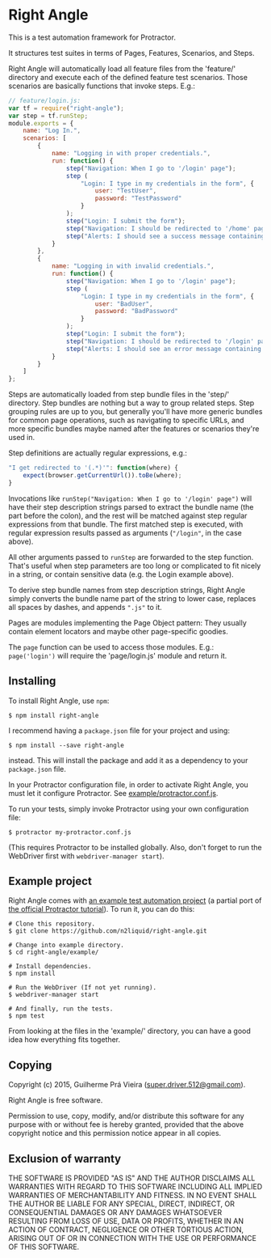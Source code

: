 Right Angle
===

This is a test automation framework for Protractor.

It structures test suites in terms of Pages, Features, Scenarios, and Steps.

Right Angle will automatically load all feature files from the 'feature/' directory and execute each of the defined feature test scenarios. Those scenarios are basically functions that invoke steps. E.g.:

```js
// feature/login.js:
var tf = require("right-angle");
var step = tf.runStep;
module.exports = {
	name: "Log In.",
	scenarios: [
		{
			name: "Logging in with proper credentials.",
			run: function() {
				step("Navigation: When I go to '/login' page");
				step (
					"Login: I type in my credentials in the form", {
						user: "TestUser",
						password: "TestPassword"
					}
				);
				step("Login: I submit the form");
				step("Navigation: I should be redirected to '/home' page");
				step("Alerts: I should see a success message containing the string 'welcome back'");
			}
		},
		{
			name: "Logging in with invalid credentials.",
			run: function() {
				step("Navigation: When I go to '/login' page");
				step (
					"Login: I type in my credentials in the form", {
						user: "BadUser",
						password: "BadPassword"
					}
				);
				step("Login: I submit the form");
				step("Navigation: I should be redirected to '/login' page");
				step("Alerts: I should see an error message containing the string 'invalid user name or password'");
			}
		}
	]
};
```

Steps are automatically loaded from step bundle files in the 'step/' directory. Step bundles are nothing but a way to group related steps. Step grouping rules are up to you, but generally you'll have more generic bundles for common page operations, such as navigating to specific URLs, and more specific bundles maybe named after the features or scenarios they're used in.

Step definitions are actually regular expressions, e.g.:

```js
"I get redirected to '(.*)'": function(where) {
	expect(browser.getCurrentUrl()).toBe(where);
}
```

Invocations like `runStep("Navigation: When I go to '/login' page")` will have their step description strings parsed to extract the bundle name (the part before the colon), and the rest will be matched against step regular expressions from that bundle. The first matched step is executed, with regular expression results passed as arguments (`"/login"`, in the case above).

All other arguments passed to `runStep` are forwarded to the step function. That's useful when step parameters are too long or complicated to fit nicely in a string, or contain sensitive data (e.g. the Login example above).

To derive step bundle names from step description strings, Right Angle simply converts the bundle name part of the string to lower case, replaces all spaces by dashes, and appends `".js"` to it.

Pages are modules implementing the Page Object pattern: They usually contain element locators and maybe other page-specific goodies.

The `page` function can be used to access those modules. E.g.: `page('login')` will require the 'page/login.js' module and return it.

Installing
---

To install Right Angle, use `npm`:

	$ npm install right-angle

I recommend having a `package.json` file for your project and using:

	$ npm install --save right-angle

instead. This will install the package and add it as a dependency to your `package.json` file.

In your Protractor configuration file, in order to activate Right Angle, you must let it configure Protractor. See [example/protractor.conf.js](example/protractor.conf.js).

To run your tests, simply invoke Protractor using your own configuration file:

	$ protractor my-protractor.conf.js

(This requires Protractor to be installed globally. Also, don't forget to run the WebDriver first with `webdriver-manager start`).

Example project
---

Right Angle comes with [an example test automation project](example/) (a partial port of [the official Protractor tutorial](https://angular.github.io/protractor/#/tutorial)). To run it, you can do this:

	# Clone this repository.
	$ git clone https://github.com/n2liquid/right-angle.git

	# Change into example directory.
	$ cd right-angle/example/

	# Install dependencies.
	$ npm install

	# Run the WebDriver (If not yet running).
	$ webdriver-manager start

	# And finally, run the tests.
	$ npm test

From looking at the files in the 'example/' directory, you can have a good idea how everything fits together.

Copying
---

Copyright (c) 2015, Guilherme Prá Vieira (super.driver.512@gmail.com).

Right Angle is free software.

Permission to use, copy, modify, and/or distribute this software for any purpose with or without fee is hereby granted, provided that the above copyright notice and this permission notice appear in all copies.

Exclusion of warranty
---

THE SOFTWARE IS PROVIDED "AS IS" AND THE AUTHOR DISCLAIMS ALL WARRANTIES WITH REGARD TO THIS SOFTWARE INCLUDING ALL IMPLIED WARRANTIES OF MERCHANTABILITY AND FITNESS. IN NO EVENT SHALL THE AUTHOR BE LIABLE FOR ANY SPECIAL, DIRECT, INDIRECT, OR CONSEQUENTIAL DAMAGES OR ANY DAMAGES WHATSOEVER RESULTING FROM LOSS OF USE, DATA OR PROFITS, WHETHER IN AN ACTION OF CONTRACT, NEGLIGENCE OR OTHER TORTIOUS ACTION, ARISING OUT OF OR IN CONNECTION WITH THE USE OR PERFORMANCE OF THIS SOFTWARE.
